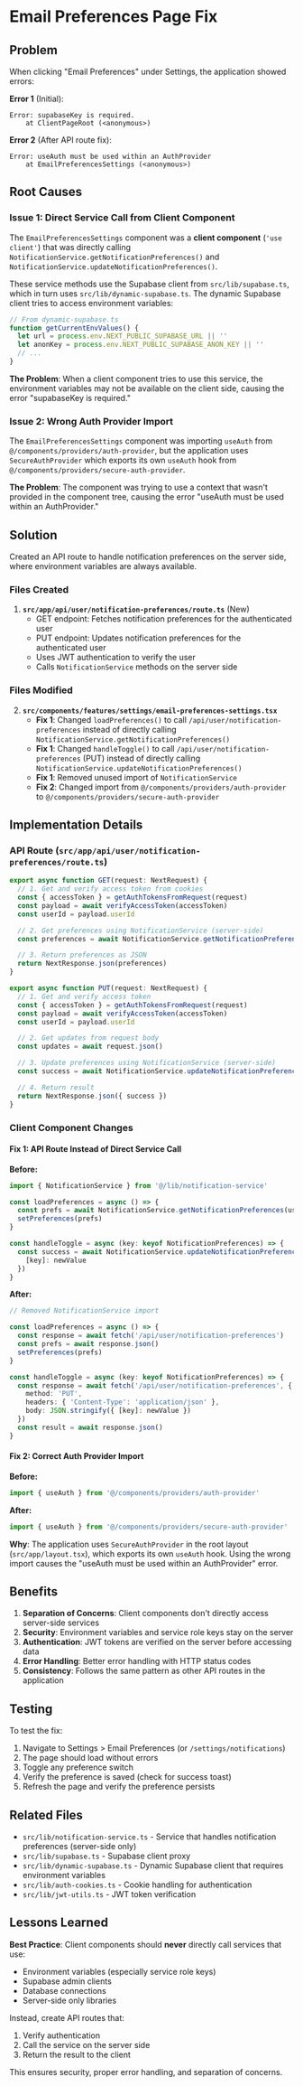 # Email Preferences Page Fix

## Problem

When clicking "Email Preferences" under Settings, the application showed errors:

**Error 1** (Initial):
```
Error: supabaseKey is required.
    at ClientPageRoot (<anonymous>)
```

**Error 2** (After API route fix):
```
Error: useAuth must be used within an AuthProvider
    at EmailPreferencesSettings (<anonymous>)
```

## Root Causes

### Issue 1: Direct Service Call from Client Component

The `EmailPreferencesSettings` component was a **client component** (`'use client'`) that was directly calling `NotificationService.getNotificationPreferences()` and `NotificationService.updateNotificationPreferences()`.

These service methods use the Supabase client from `src/lib/supabase.ts`, which in turn uses `src/lib/dynamic-supabase.ts`. The dynamic Supabase client tries to access environment variables:

```typescript
// From dynamic-supabase.ts
function getCurrentEnvValues() {
  let url = process.env.NEXT_PUBLIC_SUPABASE_URL || ''
  let anonKey = process.env.NEXT_PUBLIC_SUPABASE_ANON_KEY || ''
  // ...
}
```

**The Problem**: When a client component tries to use this service, the environment variables may not be available on the client side, causing the error "supabaseKey is required."

### Issue 2: Wrong Auth Provider Import

The `EmailPreferencesSettings` component was importing `useAuth` from `@/components/providers/auth-provider`, but the application uses `SecureAuthProvider` which exports its own `useAuth` hook from `@/components/providers/secure-auth-provider`.

**The Problem**: The component was trying to use a context that wasn't provided in the component tree, causing the error "useAuth must be used within an AuthProvider."

## Solution

Created an API route to handle notification preferences on the server side, where environment variables are always available.

### Files Created

1. **`src/app/api/user/notification-preferences/route.ts`** (New)
   - GET endpoint: Fetches notification preferences for the authenticated user
   - PUT endpoint: Updates notification preferences for the authenticated user
   - Uses JWT authentication to verify the user
   - Calls `NotificationService` methods on the server side

### Files Modified

2. **`src/components/features/settings/email-preferences-settings.tsx`**
   - **Fix 1**: Changed `loadPreferences()` to call `/api/user/notification-preferences` instead of directly calling `NotificationService.getNotificationPreferences()`
   - **Fix 1**: Changed `handleToggle()` to call `/api/user/notification-preferences` (PUT) instead of directly calling `NotificationService.updateNotificationPreferences()`
   - **Fix 1**: Removed unused import of `NotificationService`
   - **Fix 2**: Changed import from `@/components/providers/auth-provider` to `@/components/providers/secure-auth-provider`

## Implementation Details

### API Route (`src/app/api/user/notification-preferences/route.ts`)

```typescript
export async function GET(request: NextRequest) {
  // 1. Get and verify access token from cookies
  const { accessToken } = getAuthTokensFromRequest(request)
  const payload = await verifyAccessToken(accessToken)
  const userId = payload.userId

  // 2. Get preferences using NotificationService (server-side)
  const preferences = await NotificationService.getNotificationPreferences(userId)

  // 3. Return preferences as JSON
  return NextResponse.json(preferences)
}

export async function PUT(request: NextRequest) {
  // 1. Get and verify access token
  const { accessToken } = getAuthTokensFromRequest(request)
  const payload = await verifyAccessToken(accessToken)
  const userId = payload.userId

  // 2. Get updates from request body
  const updates = await request.json()

  // 3. Update preferences using NotificationService (server-side)
  const success = await NotificationService.updateNotificationPreferences(userId, updates)

  // 4. Return result
  return NextResponse.json({ success })
}
```

### Client Component Changes

#### Fix 1: API Route Instead of Direct Service Call

**Before:**
```typescript
import { NotificationService } from '@/lib/notification-service'

const loadPreferences = async () => {
  const prefs = await NotificationService.getNotificationPreferences(user.id)
  setPreferences(prefs)
}

const handleToggle = async (key: keyof NotificationPreferences) => {
  const success = await NotificationService.updateNotificationPreferences(user.id, {
    [key]: newValue
  })
}
```

**After:**
```typescript
// Removed NotificationService import

const loadPreferences = async () => {
  const response = await fetch('/api/user/notification-preferences')
  const prefs = await response.json()
  setPreferences(prefs)
}

const handleToggle = async (key: keyof NotificationPreferences) => {
  const response = await fetch('/api/user/notification-preferences', {
    method: 'PUT',
    headers: { 'Content-Type': 'application/json' },
    body: JSON.stringify({ [key]: newValue })
  })
  const result = await response.json()
}
```

#### Fix 2: Correct Auth Provider Import

**Before:**
```typescript
import { useAuth } from '@/components/providers/auth-provider'
```

**After:**
```typescript
import { useAuth } from '@/components/providers/secure-auth-provider'
```

**Why**: The application uses `SecureAuthProvider` in the root layout (`src/app/layout.tsx`), which exports its own `useAuth` hook. Using the wrong import causes the "useAuth must be used within an AuthProvider" error.

## Benefits

1. **Separation of Concerns**: Client components don't directly access server-side services
2. **Security**: Environment variables and service role keys stay on the server
3. **Authentication**: JWT tokens are verified on the server before accessing data
4. **Error Handling**: Better error handling with HTTP status codes
5. **Consistency**: Follows the same pattern as other API routes in the application

## Testing

To test the fix:

1. Navigate to Settings > Email Preferences (or `/settings/notifications`)
2. The page should load without errors
3. Toggle any preference switch
4. Verify the preference is saved (check for success toast)
5. Refresh the page and verify the preference persists

## Related Files

- `src/lib/notification-service.ts` - Service that handles notification preferences (server-side only)
- `src/lib/supabase.ts` - Supabase client proxy
- `src/lib/dynamic-supabase.ts` - Dynamic Supabase client that requires environment variables
- `src/lib/auth-cookies.ts` - Cookie handling for authentication
- `src/lib/jwt-utils.ts` - JWT token verification

## Lessons Learned

**Best Practice**: Client components should **never** directly call services that use:
- Environment variables (especially service role keys)
- Supabase admin clients
- Database connections
- Server-side only libraries

Instead, create API routes that:
1. Verify authentication
2. Call the service on the server side
3. Return the result to the client

This ensures security, proper error handling, and separation of concerns.

